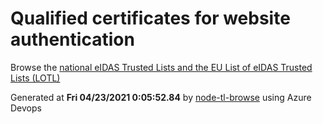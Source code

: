 # Qualified certificates for website authentication 
 Browse the [national eIDAS Trusted Lists and the EU List of eIDAS Trusted Lists (LOTL)](https://webgate.ec.europa.eu/tl-browser/#/) 
 
 
Generated at **Fri 04/23/2021  0:05:52.84** by [node-tl-browse](https://github.com/ymedlop/node-tl-browser) using Azure Devops 
